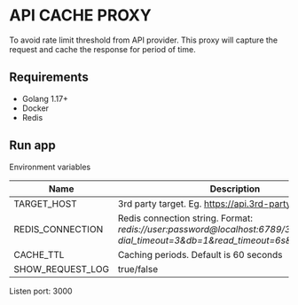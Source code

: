 # API CACHE PROXY

To avoid rate limit threshold from API provider. This proxy will capture the request and cache the response for period of time.

## Requirements

- Golang 1.17+
- Docker
- Redis

## Run app

Environment variables

| Name        | Description |
| ----------- | ----------- |
| TARGET_HOST | 3rd party target. Eg. https://api.3rd-party.com       |
| REDIS_CONNECTION | Redis connection string. Format: *redis://user:password@localhost:6789/3?dial_timeout=3&db=1&read_timeout=6s&max_retries=2*|
| CACHE_TTL | Caching periods. Default is 60 seconds|
|SHOW_REQUEST_LOG|true/false|

Listen port: 3000
